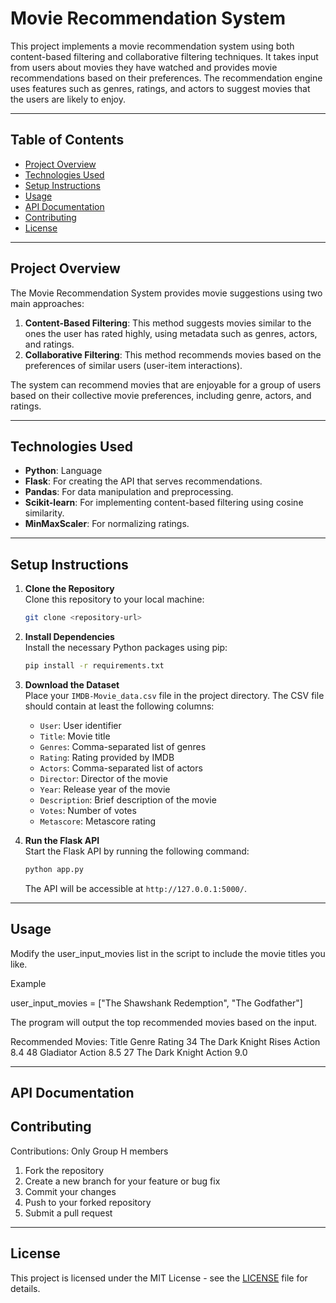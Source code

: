 # Movie Recommendation System

This project implements a movie recommendation system using both content-based filtering and collaborative filtering techniques. It takes input from users about movies they have watched and provides movie recommendations based on their preferences. The recommendation engine uses features such as genres, ratings, and actors to suggest movies that the users are likely to enjoy. 

---

## Table of Contents

- [Project Overview](#project-overview)
- [Technologies Used](#technologies-used)
- [Setup Instructions](#setup-instructions)
- [Usage](#usage)
- [API Documentation](#api-documentation)
- [Contributing](#contributing)
- [License](#license)

---

## Project Overview

The Movie Recommendation System provides movie suggestions using two main approaches:
1. **Content-Based Filtering**: This method suggests movies similar to the ones the user has rated highly, using metadata such as genres, actors, and ratings.
2. **Collaborative Filtering**: This method recommends movies based on the preferences of similar users (user-item interactions).

The system can recommend movies that are enjoyable for a group of users based on their collective movie preferences, including genre, actors, and ratings.

---

## Technologies Used

- **Python**: Language
- **Flask**: For creating the API that serves recommendations.
- **Pandas**: For data manipulation and preprocessing.
- **Scikit-learn**: For implementing content-based filtering using cosine similarity.
- **MinMaxScaler**: For normalizing ratings.

---

## Setup Instructions

1. **Clone the Repository**  
   Clone this repository to your local machine:
   ```bash
   git clone <repository-url>
   ```

2. **Install Dependencies**  
   Install the necessary Python packages using pip:
   ```bash
   pip install -r requirements.txt
   ```

3. **Download the Dataset**  
   Place your `IMDB-Movie_data.csv` file in the project directory. The CSV file should contain at least the following columns:
   - `User`: User identifier
   - `Title`: Movie title
   - `Genres`: Comma-separated list of genres
   - `Rating`: Rating provided by IMDB
   - `Actors`: Comma-separated list of actors
   - `Director`: Director of the movie
   - `Year`: Release year of the movie
   - `Description`: Brief description of the movie
   - `Votes`: Number of votes
   - `Metascore`: Metascore rating



4. **Run the Flask API**  
   Start the Flask API by running the following command:
   ```bash
   python app.py
   ```

   The API will be accessible at `http://127.0.0.1:5000/`.

---

## Usage

Modify the user_input_movies list in the script to include the movie titles you like.

Example 

user_input_movies = ["The Shawshank Redemption", "The Godfather"]

The program will output the top recommended movies based on the input.

Recommended Movies:
                      Title    Genre  Rating
34  The Dark Knight Rises  Action     8.4
48                Gladiator  Action     8.5
27         The Dark Knight  Action     9.0

---

## API Documentation




## Contributing

Contributions: Only Group H members

1. Fork the repository
2. Create a new branch for your feature or bug fix
3. Commit your changes
4. Push to your forked repository
5. Submit a pull request

---

## License

This project is licensed under the MIT License - see the [LICENSE](LICENSE) file for details.
